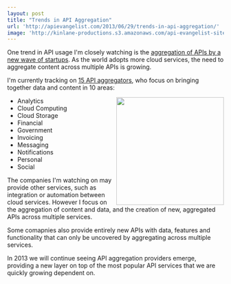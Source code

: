 ```yaml
---
layout: post
title: "Trends in API Aggregation"
url: 'http://apievangelist.com/2013/06/29/trends-in-api-aggregation/'
image: 'http://kinlane-productions.s3.amazonaws.com/api-evangelist-site/blog/aggregation-trend.png'
---
```


One trend in API usage I'm closely watching is the [aggregation of APIs by a new wave of startups][1]. As the world adopts more cloud services, the need to aggregate content across multiple APIs is growing.

I'm currently tracking on [15 API aggregators][1], who focus on bringing together data and content in 10 areas:

[<img class="c1" src="https://s3.amazonaws.com/kinlane-productions/api-evangelist/trends/aggregation-trend.png" alt="" width="250" align="right" />][1]

  * Analytics
  * Cloud Computing
  * Cloud Storage
  * Financial
  * Government
  * Invoicing
  * Messaging
  * Notifications
  * Personal
  * Social

The companies I'm watching on may provide other services, such as integration or automation between cloud services. However I focus on the aggregation of content and data, and the creation of new, aggregated APIs across multiple services.

Some comapnies also provide entirely new APIs with data, features and functionality that can only be uncovered by aggregating across multiple services.

In 2013 we will continue seeing API aggregation providers emerge, providing a new layer on top of the most popular API services that we are quickly growing dependent on.

   [1]: http://aggregation.apievangelist.com (API Aggregation)

